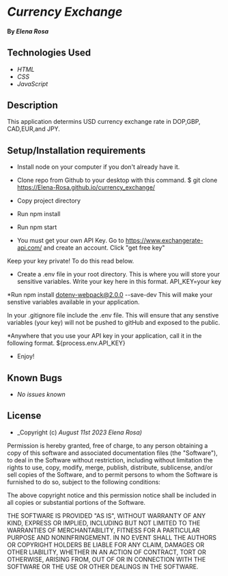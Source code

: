 # _Currency Exchange_

#### By _**Elena Rosa**_

## Technologies Used

* _HTML_
* _CSS_
* _JavaScript_


## Description

This application determins USD currency exchange rate in DOP,GBP, CAD,EUR,and JPY.

## Setup/Installation requirements

* Install node on your computer if you don't already have it. 

* Clone repo from Github to your desktop with this command. $ git clone https://Elena-Rosa.github.io/currency_exchange/

* Copy project directory  

* Run npm install 

* Run npm start

* You must get your own API Key. Go to https://www.exchangerate-api.com/ and create an account. Click "get free key"

Keep your key private! To do this read below. 

* Create a .env file in your root directory. This is where you will store your sensitive variables. Write your key here in this format. API_KEY=your key

*Run npm install dotenv-webpack@2.0.0 --save-dev
This will make your senstive variables available in your application. 

In your .gitignore file include the .env file. This will ensure that any senstive variables (your key) will not be pushed to gitHub and exposed to the public. 

*Anywhere that you use your API key in your application, call it in the following format. ${process.env.API_KEY}

* Enjoy!




## Known Bugs

* _No issues known_


## License


* _Copyright (c) _August 11st 2023_ _Elena Rosa)_

Permission is hereby granted, free of charge, to any person obtaining a copy
of this software and associated documentation files (the "Software"), to deal
in the Software without restriction, including without limitation the rights
to use, copy, modify, merge, publish, distribute, sublicense, and/or sell
copies of the Software, and to permit persons to whom the Software is
furnished to do so, subject to the following conditions:

The above copyright notice and this permission notice shall be included in all
copies or substantial portions of the Software.

THE SOFTWARE IS PROVIDED "AS IS", WITHOUT WARRANTY OF ANY KIND, EXPRESS OR
IMPLIED, INCLUDING BUT NOT LIMITED TO THE WARRANTIES OF MERCHANTABILITY,
FITNESS FOR A PARTICULAR PURPOSE AND NONINFRINGEMENT. IN NO EVENT SHALL THE
AUTHORS OR COPYRIGHT HOLDERS BE LIABLE FOR ANY CLAIM, DAMAGES OR OTHER
LIABILITY, WHETHER IN AN ACTION OF CONTRACT, TORT OR OTHERWISE, ARISING FROM,
OUT OF OR IN CONNECTION WITH THE SOFTWARE OR THE USE OR OTHER DEALINGS IN THE
SOFTWARE.
